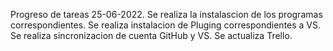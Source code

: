 Progreso de tareas 25-06-2022.
Se realiza la instalascion de los programas correspondientes.
Se realiza instalacion de Pluging correspondientes a VS.
Se realiza sincronizacion de cuenta GitHub y VS.
Se actualiza Trello.